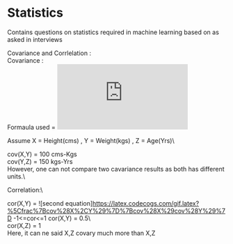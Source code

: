 # Statistics
Contains questions on statistics required in machine learning based on as asked in interviews


Covariance and Corrlelation :\
Covariance :\
Formaula used = ![first equation](https://latex.codecogs.com/gif.latex?%5Cfrac%7B%5Csum%20%28X-%5Cbar%7BX%7D%29%28Y-%5Cbar%7BY%7D%29%7D%7BN%7D)

Assume X  = Height(cms) , Y = Weight(kgs) , Z = Age(Yrs)\

cov(X,Y) = 100 cms-Kgs\
cov(Y,Z) = 150 kgs-Yrs\
However, one can not compare two cavariance results as both has different units.\

Correlation:\

cor(X,Y) = ![second equation]https://latex.codecogs.com/gif.latex?%5Cfrac%7Bcov%28X%2CY%29%7D%7Bcov%28X%29cov%28Y%29%7D   -1<=cor<=1
cor(X,Y) = 0.5\            
cor(X,Z) = 1\
Here, it can ne said X,Z covary much more than X,Z 




 



